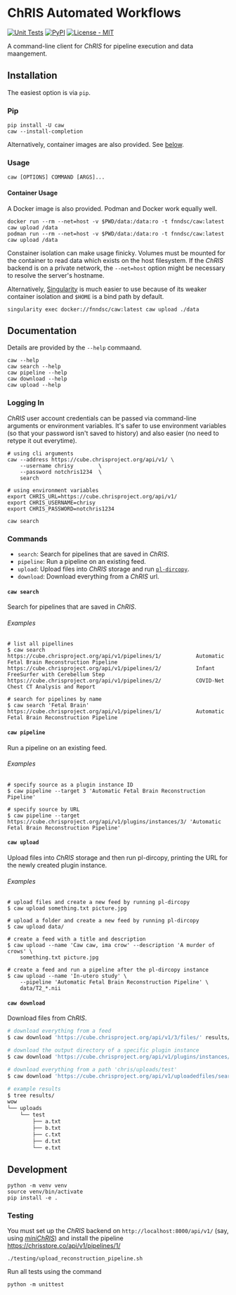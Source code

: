 # ChRIS Automated Workflows

[![Unit Tests](https://github.com/FNNDSC/caw/actions/workflows/test.yml/badge.svg)](https://github.com/FNNDSC/caw/actions)
[![PyPI](https://img.shields.io/pypi/v/caw)](https://pypi.org/project/caw/)
[![License - MIT](https://img.shields.io/pypi/l/caw)](https://github.com/FNNDSC/caw/blob/master/LICENSE)

A command-line client for _ChRIS_ for pipeline execution and data maangement.

## Installation

The easiest option is via `pip`.

### Pip

```shell
pip install -U caw
caw --install-completion
```

Alternatively, container images are also provided. See [below](#container-usage).

### Usage

```shell
caw [OPTIONS] COMMAND [ARGS]...
```

#### Container Usage

A Docker image is also provided. Podman and Docker work equally well.

```shell
docker run --rm --net=host -v $PWD/data:/data:ro -t fnndsc/caw:latest caw upload /data
podman run --rm --net=host -v $PWD/data:/data:ro -t fnndsc/caw:latest caw upload /data
```

Constainer isolation can make usage finicky.
Volumes must be mounted for the container to read data which exists on the host filesystem.
If the _ChRIS_ backend is on a private network, the `--net=host` option might be necessary to resolve
the server's hostname.

Alternatively, [Singularity](https://en.wikipedia.org/wiki/Singularity_(software))
is much easier to use because of its weaker container isolation and `$HOME` is a bind path by default.

```shell
singularity exec docker://fnndsc/caw:latest caw upload ./data
```

## Documentation

Details are provided by the `--help` commaand.

```shell
caw --help
caw search --help
caw pipeline --help
caw download --help
caw upload --help
```

### Logging In

_ChRIS_ user account credentials can be passed via command-line arguments or environment variables.
It's safer to use environment variables (so that your password isn't saved to history)
and also easier (no need to retype it out everytime).

```shell
# using cli arguments
caw --address https://cube.chrisproject.org/api/v1/ \
    --username chrisy        \
    --password notchris1234  \
    search

# using environment variables
export CHRIS_URL=https://cube.chrisproject.org/api/v1/
export CHRIS_USERNAME=chrisy
export CHRIS_PASSWORD=notchris1234

caw search
```

### Commands

- `search`:   Search for pipelines that are saved in _ChRIS_.
- `pipeline`: Run a pipeline on an existing feed.
- `upload`:   Upload files into _ChRIS_ storage and run [`pl-dircopy`](https://chrisstore.co/plugin/25).
- `download`: Download everything from a _ChRIS_ url.

#### `caw search`

Search for pipelines that are saved in _ChRIS_.

###### Examples

```shell
# list all pipellines
$ caw search
https://cube.chrisproject.org/api/v1/pipelines/1/           Automatic Fetal Brain Reconstruction Pipeline
https://cube.chrisproject.org/api/v1/pipelines/2/           Infant FreeSurfer with Cerebellum Step
https://cube.chrisproject.org/api/v1/pipelines/2/           COVID-Net Chest CT Analysis and Report

# search for pipelines by name
$ caw search 'Fetal Brain'
https://cube.chrisproject.org/api/v1/pipelines/1/           Automatic Fetal Brain Reconstruction Pipeline
```

#### `caw pipeline`

Run a pipeline on an existing feed.

###### Examples

```shell
# specify source as a plugin instance ID
$ caw pipeline --target 3 'Automatic Fetal Brain Reconstruction Pipeline'

# specify source by URL
$ caw pipeline --target https://cube.chrisproject.org/api/v1/plugins/instances/3/ 'Automatic Fetal Brain Reconstruction Pipeline'
```

#### `caw upload`

Upload files into _ChRIS_ storage and then run pl-dircopy, printing the URL for the newly created plugin instance.

###### Examples

```shell
# upload files and create a new feed by running pl-dircopy
$ caw upload something.txt picture.jpg

# upload a folder and create a new feed by running pl-dircopy
$ caw upload data/

# create a feed with a title and description
$ caw upload --name 'Caw caw, ima crow' --description 'A murder of crows' \
    something.txt picture.jpg

# create a feed and run a pipeline after the pl-dircopy instance
$ caw upload --name 'In-utero study' \
    --pipeline 'Automatic Fetal Brain Reconstruction Pipeline' \
    data/T2_*.nii
```

#### `caw download`

Download files from _ChRIS_.

```bash
# download everything from a feed
$ caw download 'https://cube.chrisproject.org/api/v1/3/files/' results/

# download the output directory of a specific plugin instance
$ caw download 'https://cube.chrisproject.org/api/v1/plugins/instances/5/files/' results/

# download everything from a path 'chris/uploads/test'
$ caw download 'https://cube.chrisproject.org/api/v1/uploadedfiles/search/?fname=chris%2Fuploads%2Ftest' results/

# example results
$ tree results/
wow
└── uploads
    └── test
        ├── a.txt
        ├── b.txt
        ├── c.txt
        ├── d.txt
        └── e.txt
```

## Development

```shell
python -m venv venv
source venv/bin/activate
pip install -e .
```

### Testing

You must set up the _ChRIS_ backend on `http://localhost:8000/api/v1/`
(say, using [_miniChRIS_](https://github.com/FNNDSC/miniChRIS))
and install the pipeline https://chrisstore.co/api/v1/pipelines/1/

```shell
./testing/upload_reconstruction_pipeline.sh
```

Run all tests using the command

```shell
python -m unittest
```
